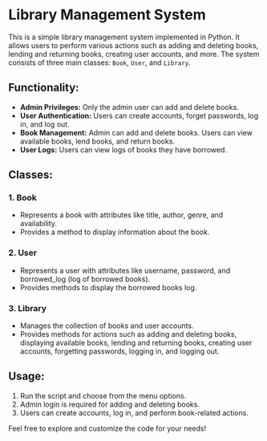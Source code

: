 # Library Management System

This is a simple library management system implemented in Python. It allows users to perform various actions such as adding and deleting books, lending and returning books, creating user accounts, and more. The system consists of three main classes: `Book`, `User`, and `Library`.

## Functionality:

- **Admin Privileges:** Only the admin user can add and delete books.
- **User Authentication:** Users can create accounts, forget passwords, log in, and log out.
- **Book Management:** Admin can add and delete books. Users can view available books, lend books, and return books.
- **User Logs:** Users can view logs of books they have borrowed.

## Classes:

### 1. Book
- Represents a book with attributes like title, author, genre, and availability.
- Provides a method to display information about the book.

### 2. User
- Represents a user with attributes like username, password, and borrowed_log (log of borrowed books).
- Provides methods to display the borrowed books log.

### 3. Library
- Manages the collection of books and user accounts.
- Provides methods for actions such as adding and deleting books, displaying available books, lending and returning books, creating user accounts, forgetting passwords, logging in, and logging out.

## Usage:

1. Run the script and choose from the menu options.
2. Admin login is required for adding and deleting books.
3. Users can create accounts, log in, and perform book-related actions.

Feel free to explore and customize the code for your needs!
